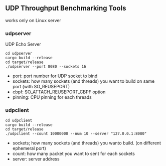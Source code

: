 ## UDP Throughput Benchmarking Tools

works only on Linux server

### udpserver

UDP Echo Server

```
cd udpserver
cargo build --release
cd target/release
./udpserver --port 8080 --sockets 16
```

- port: port number for UDP socket to bind
- sockets: how many sockets (and threads) you want to build on same port (with SO_REUSEPORT)
- cbpf: SO_ATTACH_REUSEPORT_CBPF option
- pinning: CPU pinning for each threads


### udpclient

```
cd udpclient
cargo build --release
cd target/release
./udpclient --count 10000000 --num 10 --server "127.0.0.1:8080"
```

- sockets; how many sockets (and threads) you wanto build. (on different ephemeral port)
- count: how many packet you want to sent for each sockets
- server: server address
